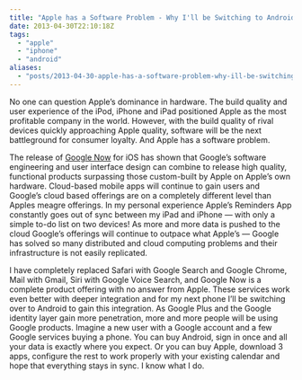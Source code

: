 ```yaml
---
title: "Apple has a Software Problem - Why I'll be Switching to Android"
date: 2013-04-30T22:10:18Z
tags:
  - "apple"
  - "iphone"
  - "android"
aliases:
  - "posts/2013-04-30-apple-has-a-software-problem-why-ill-be-switching-to-android/"
---
```


No one can question Apple’s dominance in hardware. The build quality and user experience of the iPod, iPhone and iPad positioned Apple as the most profitable company in the world. However, with the build quality of rival devices quickly approaching Apple quality, software will be the next battleground for consumer loyalty. And Apple has a software problem.

<!--more-->

The release of [Google Now][1] for iOS has shown that Google’s software engineering and user interface design can combine to release high quality, functional products surpassing those custom-built by Apple on Apple’s own hardware. Cloud-based mobile apps will continue to gain users and Google’s cloud based offerings are on a completely different level than Apples meagre offerings. In my personal experience Apple’s Reminders App constantly goes out of sync between my iPad and iPhone — with only a simple to-do list on two devices! As more and more data is pushed to the cloud Google’s offerings will continue to outpace what Apple’s — Google has solved so many distributed and cloud computing problems and their infrastructure is not easily replicated.

 [1]: http://googleblog.blogspot.ca/2013/04/google-now-on-your-iphone-and-ipad-with.html

I have completely replaced Safari with Google Search and Google Chrome, Mail with Gmail, Siri with Google Voice Search, and Google Now is a complete product offering with no answer from Apple. These services work even better with deeper integration and for my next phone I’ll be switching over to Android to gain this integration. As Google Plus and the Google identity layer gain more penetration, more and more people will be using Google products. Imagine a new user with a Google account and a few Google services buying a phone. You can buy Android, sign in once and all your data is exactly where you expect. Or you can buy Apple, download 3 apps, configure the rest to work properly with your existing calendar and hope that everything stays in sync. I know what I do.
